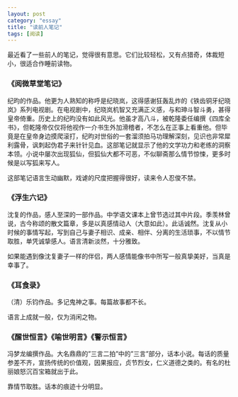 ```yaml
---
layout: post   
category: "essay"   
title: "读前人笔记"   
tags: [阅读]   
---
```


最近看了一些前人的笔记，觉得很有意思。它们比较轻松，又有点猎奇，体裁短小，很适合作睡前读物。

###  《阅微草堂笔记》

纪昀的作品。他更为人熟知的称呼是纪晓岚，这得感谢狂轰乱炸的《铁齿铜牙纪晓岚》系列电视剧。在电视剧中，纪晓岚机智又充满正义感，与和珅斗智斗勇，甚得皇帝倚重。历史上的纪昀没有如此风光。他虽才高八斗，被乾隆委任编撰《四库全书》，但乾隆帝仅仅将他视作一介书生外加滑稽者，不怎么在正事上看重他。但毕竟是在皇帝身边摸爬滚打，纪昀对世俗的一套溜须拍马功理解深刻，见识也非常犀利露骨，讽刺起伪君子来针针见血。这部笔记就显示了他的文学功力和老练的洞察本领。小说中屡次出现狐仙，但狐仙大都不可恶，不似聊斋那么情节惊悚，更多时候是以写狐来写人。

这部笔记语言生动幽默，戏谑的尺度把握得很好，读来令人忍俊不禁。

### 《浮生六记》

沈复的作品，感人至深的一部作品。中学语文课本上曾节选过其中片段。季羡林曾说，古今称颂的散文篇章，多是以真感情动人（大意如此）。此话诚然。沈复从小时候的事情写起，写到自己与妻子相识、成亲、相伴、分离的生活琐事，不以情节取胜，单凭诚挚感人。语言清新淡然，十分雅致。

如果能遇到像沈复妻子一样的伴侣，两人感情能像书中所写一般真挚美好，当真是幸事了。

### 《耳食录》

（清）乐钧作品。多记鬼神之事。每篇故事都不长。

语言上成就一般，仅为消闲之物。

### 《醒世恒言》《喻世明言》《警示恒言》

冯梦龙编撰作品。大名鼎鼎的”三言二拍”中的”三言”部分，话本小说。每话的质量参差不齐，宣扬传统的价值观，因果报应，贞节烈女，仁义道德之类的。有名的杜丽娘怒沉百宝箱就出于此。

靠情节取胜。话本的痕迹十分明显。
